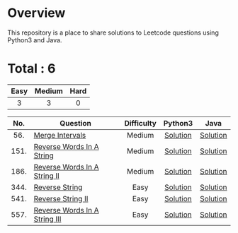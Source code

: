 # Overview

This repository is a place to share solutions to Leetcode questions using Python3 and Java.


# Total : 6

| Easy | Medium | Hard |
|:----:|:------:|:----:|
|  3   |    3   |   0  |


| No. | Question | Difficulty | Python3 | Java |
|:---:|----------|:----------:|:-------:|:----:|
| 56. | [Merge Intervals](https://leetcode.com/problems/merge-intervals/) | Medium | [Solution](https://github.com/ezryn-zaharoff/leetcode-python/blob/master/python3/Q56_merge_intervals.py) | [Solution](https://github.com/ezryn-zaharoff/leetcode-python/blob/master/python3/Q56_merge_intervals.java) |
| 151. | [Reverse Words In A String](https://leetcode.com/problems/reverse-words-in-a-string/) | Medium | [Solution](https://github.com/ezryn-zaharoff/leetcode-python/blob/master/python3/Q151_reverse_words_in_a_string.py) | [Solution](https://github.com/ezryn-zaharoff/leetcode-python/blob/master/python3/Q151_reverse_words_in_a_string.java) |
| 186. | [Reverse Words In A String II](https://leetcode.com/problems/reverse-words-in-a-string-ii/) | Medium | [Solution](https://github.com/ezryn-zaharoff/leetcode-python/blob/master/python3/Q186_reverse_words_in_a_string_ii.py) | [Solution](https://github.com/ezryn-zaharoff/leetcode-python/blob/master/python3/Q186_reverse_words_in_a_string_ii.java) |
| 344. | [Reverse String](https://leetcode.com/problems/reverse-string/) | Easy | [Solution](https://github.com/ezryn-zaharoff/leetcode-java/blob/master/java/Q344_reverse_string.py) | [Solution](https://github.com/ezryn-zaharoff/leetcode-java/blob/master/java/Q344_reverse_string.java) |
| 541. | [Reverse String II](https://leetcode.com/problems/reverse-string-ii/) | Easy | [Solution](https://github.com/ezryn-zaharoff/leetcode-java/blob/master/java/Q344_reverse_string_ii.py) | [Solution](https://github.com/ezryn-zaharoff/leetcode-java/blob/master/java/Q344_reverse_string_ii.java) |
| 557. | [Reverse Words In A String III](https://leetcode.com/problems/reverse-words-in-a-string-iii/) | Easy | [Solution](https://github.com/ezryn-zaharoff/leetcode-java/blob/master/java/Q557_reverse_words_in_a_string_iii.py) | [Solution](https://github.com/ezryn-zaharoff/leetcode-java/blob/master/java/Q557_reverse_words_in_a_string_iii.java) |
